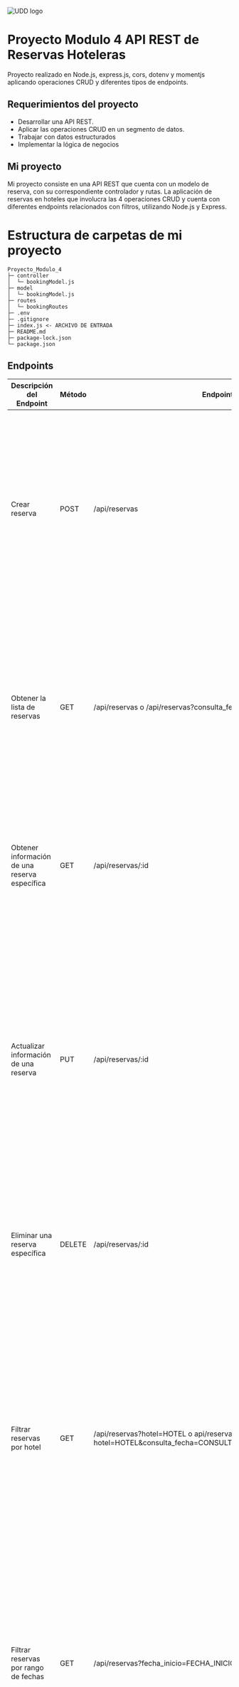 ![UDD logo](https://github.com/EdduOlv/Proyecto-_Modulo1/assets/156525513/2c9572c9-af59-4edd-a716-f23cc96296b4)


# Proyecto Modulo 4 API REST de Reservas Hoteleras

Proyecto realizado en Node.js, express.js, cors, dotenv y momentjs aplicando operaciones CRUD y diferentes tipos de endpoints.

## Requerimientos del proyecto

 - Desarrollar una API REST.
 - Aplicar las operaciones CRUD en un segmento de datos.
 - Trabajar con datos estructurados
 - Implementar la lógica de negocios

## Mi proyecto

Mi proyecto consiste en una API REST que cuenta con un modelo de reserva, con su correspondiente controlador y rutas.
La aplicación de reservas en hoteles que involucra las 4 operaciones CRUD y cuenta con diferentes endpoints relacionados con filtros, utilizando Node.js y Express.

# Estructura de carpetas de mi proyecto

```
Proyecto_Modulo_4
├─ controller
│  └─ bookingModel.js    
├─ model
│  └─ bookingModel.js 
├─ routes
│  └─ bookingRoutes
├─ .env
├─ .gitignore     
├─ index.js <- ARCHIVO DE ENTRADA
├─ README.md
├─ package-lock.json
└─ package.json

```

## Endpoints 

|Descripción del Endpoint|	Método|	Endpoint|	Información del endpoint|
|-----------------------|----------|------------|---------|
|Crear reserva	| POST| 	/api/reservas| Este endpoint verifica previamente si existe algún otro usuario con el mismo número o correo, además asegura que las fechas ingresadas sean validas Ej: si están de entrada y salida están revés y si el número de huéspedes corresponde con el tipo de habitación.|
|Obtener la lista de reservas|	GET|	/api/reservas o /api/reservas?consulta_fecha=CONSULTA_FECHA| Este endponit retorna todas las reservas realizadas, y de forma opcional se puede ingresar además una fecha de consulta con el formato "DD-MM-YYYY" para hacer una búsqueda de todas las reservas con fecha de ingreso definida en la query.|
|Obtener información de una reserva específica	|GET|	/api/reservas/:id| Este endponit requiere ingresar como parámetro el id de una reserva para hacer una búsqueda y retorna en la respuesta toda la información de la misma.|
|Actualizar información de una reserva|	PUT|	/api/reservas/:id| Este endponit requiere ingresar como parámetro el id de una reserva para hacer una búsqueda y actualiza la información de la misma añadiendo los cambios escritos en el body, además verifica previamente si existe algún otro usuario con el mismo número o correo, que las fechas ingresadas sean validas y si el número de huéspedes corresponde con el tipo de habitación.|
|Eliminar una reserva específica	|DELETE|	/api/reservas/:id| Este endponit requiere ingresar como parámetro el id de una reserva para hacer una búsqueda y borra la información de la misma.|
|Filtrar reservas por hotel|	GET|	/api/reservas?hotel=HOTEL o api/reservas?hotel=HOTEL&consulta_fecha=CONSULTA_FECHA| Este endponit requiere ingresar una query que indique el nombre del hotel para retornar todas las reservas hechas en dicho hotel, y de forma opcional se puede ingresar además una fecha de consulta con el formato "DD-MM-YYYY" para hacer una búsqueda de todas las reservas del hotel escrito anteriormente, con fecha de ingreso en el mes que fue definido en la query|
|Filtrar reservas por rango de fechas|	GET|	/api/reservas?fecha_inicio=FECHA_INICIO&fecha_fin=FECHA_FIN| Este endponit requiere ingresar una fecha de inicio y otra de fin con el formato "DD-MM-YYYY" para hacer una búsqueda de todas las reservas con fecha de ingreso en el rango de fechas que fue definido en la query.|
|Filtrar reservas por tipo de habitación|	GET|	/api/reservas?tipo_habitacion=TIPO_HABITACION o /api/reservas?tipo_habitacion=TIPO_HABITACION&consulta_fecha=CONSULTA_FECHA|Este endponit requiere ingresar una query que indique el tipo de habitacion para retornar todas las reservas hechas en dicho tipo de habitacion, y de forma opcional se puede ingresar además una fecha de consulta con el formato "DD-MM-YYYY" para hacer una búsqueda de todas las reservas del tipo de habitacion escrito anteriormente, con fecha de ingreso en el mes que fue definido en la query.|
|Filtrar reservas por estado|	GET|	/api/reservas?estado=ESTADO o /api/reservas?estado=ESTADO&consulta_fecha=CONSULTA_FECHA| Este endponit requiere ingresar una query que indique el estado de pago de la reserva para retornar todas las reservas con el estado ingresado (pagado o pendiente), y de forma opcional se puede ingresar además una fecha de consulta con el formato "DD-MM-YYYY" para hacer una búsqueda de todas las reservas con el estado ingresado, con fecha de ingreso en el mes que fue definido en la query.|
|Filtrar reservas por número de huéspedes|	GET|	/api/reservas?num_huespedes=NUM_HUESPEDES o /api/reservas?num_huespedes=NUM_HUESPEDES&consulta_fecha=CONSULTA_FECHA| Este endponit requiere ingresar una query que indique el número de huéspedes para retornar todas las reservas que cuenten con dicha cantidad de personas, y de forma opcional se puede ingresar además una fecha de consulta con el formato "DD-MM-YYYY" para hacer una búsqueda de todas las reservas con el número de huéspedes ingresado, con fecha de ingreso en el mes que fue definido en la query.|


## Configuracion de variables de entorno

```
PORT=3001

```

## Estructura para crear una reserva

```
{
  "hotel": "Paraiso",
  "numGuests": "4",
  "roomCategory": "doble",
  "entryDate": "10-08-20242",
  "egressDate": "22-08-2024",
  "guestName": "Nombre Huesped",
  "guestEmail": "husped@gmail.com",
  "guestPhone": "569 55555555",
  "paymentStatus": "pagado"
}

```
#### Gracias por leer el readme